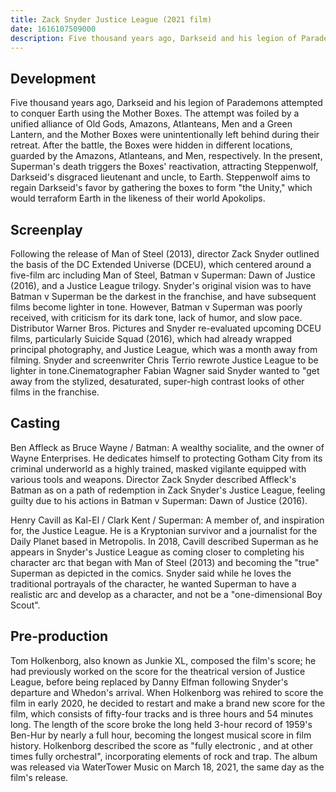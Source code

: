 ```yaml
---
title: Zack Snyder Justice League (2021 film)
date: 1616107509000
description: Five thousand years ago, Darkseid and his legion of Parademons attempted to conquer Earth using the Mother Boxes. The attempt was foiled by a unified alliance of Old Gods, Amazons, Atlanteans, Men and a Green Lantern, and the Mother Boxes were unintentionally left behind during their retreat. After the battle, the Boxes were hidden in different locations, guarded by the Amazons, Atlanteans, and Men, respectively.
---
```


## Development

Five thousand years ago, Darkseid and his legion of Parademons attempted to conquer Earth using the Mother Boxes. The attempt was foiled by a unified alliance of Old Gods, Amazons, Atlanteans, Men and a Green Lantern, and the Mother Boxes were unintentionally left behind during their retreat. After the battle, the Boxes were hidden in different locations, guarded by the Amazons, Atlanteans, and Men, respectively. In the present, Superman's death triggers the Boxes' reactivation, attracting Steppenwolf, Darkseid's disgraced lieutenant and uncle, to Earth. Steppenwolf aims to regain Darkseid's favor by gathering the boxes to form "the Unity," which would terraform Earth in the likeness of their world Apokolips.

## Screenplay

Following the release of Man of Steel (2013), director Zack Snyder outlined the basis of the DC Extended Universe (DCEU), which centered around a five-film arc including Man of Steel, Batman v Superman: Dawn of Justice (2016), and a Justice League trilogy. Snyder's original vision was to have Batman v Superman be the darkest in the franchise, and have subsequent films become lighter in tone. However, Batman v Superman was poorly received, with criticism for its dark tone, lack of humor, and slow pace. Distributor Warner Bros. Pictures and Snyder re-evaluated upcoming DCEU films, particularly Suicide Squad (2016), which had already wrapped principal photography, and Justice League, which was a month away from filming. Snyder and screenwriter Chris Terrio rewrote Justice League to be lighter in tone.Cinematographer Fabian Wagner said Snyder wanted to "get away from the stylized, desaturated, super-high contrast looks of other films in the franchise.

## Casting

Ben Affleck as Bruce Wayne / Batman: A wealthy socialite, and the owner of Wayne Enterprises. He dedicates himself to protecting Gotham City from its criminal underworld as a highly trained, masked vigilante equipped with various tools and weapons. Director Zack Snyder described Affleck's Batman as on a path of redemption in Zack Snyder's Justice League, feeling guilty due to his actions in Batman v Superman: Dawn of Justice (2016).

Henry Cavill as Kal-El / Clark Kent / Superman: A member of, and inspiration for, the Justice League. He is a Kryptonian survivor and a journalist for the Daily Planet based in Metropolis. In 2018, Cavill described Superman as he appears in Snyder's Justice League as coming closer to completing his character arc that began with Man of Steel (2013) and becoming the "true" Superman as depicted in the comics. Snyder said while he loves the traditional portrayals of the character, he wanted Superman to have a realistic arc and develop as a character, and not be a "one-dimensional Boy Scout".

## Pre-production


Tom Holkenborg, also known as Junkie XL, composed the film's score; he had previously worked on the score for the theatrical version of Justice League, before being replaced by Danny Elfman following Snyder's departure and Whedon's arrival. When Holkenborg was rehired to score the film in early 2020, he decided to restart and make a brand new score for the film, which consists of fifty-four tracks and is three hours and 54 minutes long. The length of the score broke the long held 3-hour record of 1959's Ben-Hur by nearly a full hour, becoming the longest musical score in film history. Holkenborg described the score as "fully electronic , and at other times fully orchestral", incorporating elements of rock and trap. The album was released via WaterTower Music on March 18, 2021, the same day as the film's release.